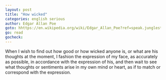 ```yaml
---
layout: post
title: "How wicked"
categories: english serious  
author: Edgar Allan Poe
goto: hhttps://en.wikipedia.org/wiki/Edgar_Allan_Poe?ref=speak.junglestar.org
go: read
gocheck:
---
```

When I wish to find out how good or how wicked anyone is, or what are his thoughts at the moment, I fashion the expression of my face, as accurately as possible, in accordance with the expression of his, and then wait to see what thoughts or sentiments arise in my own mind or heart, as if to match or correspond with the expression.
